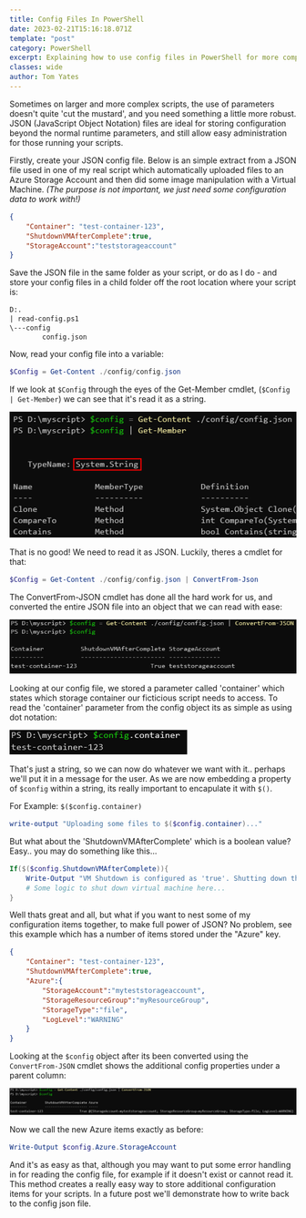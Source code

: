 ```yaml
---
title: Config Files In PowerShell
date: 2023-02-21T15:16:18.071Z
template: "post"
category: PowerShell
excerpt: Explaining how to use config files in PowerShell for more complex scripts
classes: wide
author: Tom Yates
---
```


Sometimes on larger and more complex scripts, the use of parameters doesn't quite 'cut the mustard', and you need something a little more robust. JSON (JavaScript Object Notation) files are ideal for storing configuration beyond the normal runtime parameters, and still allow easy administration for those running your scripts. 

Firstly, create your JSON config file. Below is an simple extract from a JSON file used in one of my real script which automatically uploaded files to an Azure Storage Account and then did some image manipulation with a Virtual Machine. *(The purpose is not important, we just need some configuration data to work with!)*

```json
{
    "Container": "test-container-123",
    "ShutdownVMAfterComplete":true,
    "StorageAccount":"teststorageaccount"
}
```

Save the JSON file in the same folder as your script, or do as I do - and store your config files in a child folder off the root location where your script is: 

```
D:.
| read-config.ps1
\---config
        config.json
```

Now, read your config file into a variable:

```powershell
$Config = Get-Content ./config/config.json
```

If we look at `$Config` through the eyes of the Get-Member cmdlet, (`$Config | Get-Member`) we can see that it's read it as a string. 

![config parameter piped into get-member cmdlet](/assets/config-gm.png)

That is no good! We need to read it as JSON. Luckily, theres a cmdlet for that: 

```powershell
$Config = Get-Content ./config/config.json | ConvertFrom-Json
```

The ConvertFrom-JSON cmdlet has done all the hard work for us, and converted the entire JSON file into an object that we can read with ease:

![config object](/assets/config-correct.png)

Looking at our config file, we stored a parameter called 'container' which states which storage container our ficticious script needs to access. To read the 'container' parameter from the config object its as simple as using dot notation: 

![config container](/assets/config-container.png)

That's just a string, so we can now do whatever we want with it.. perhaps we'll put it in a message for the user. As we are now embedding a property of `$config` within a string, its really important to encapulate it with `$()`. 

For Example: `$($config.container)`

```powershell
write-output "Uploading some files to $($config.container)..."
```

But what about the 'ShutdownVMAfterComplete' which is a boolean value? Easy.. you may do something like this...

```powershell
If($($config.ShutdownVMAfterComplete)){
    Write-Output "VM Shutdown is configured as 'true'. Shutting down the VM..."
    # Some logic to shut down virtual machine here...
}
```

Well thats great and all, but what if you want to nest some of my configuration items together, to make full power of JSON? No problem, see this example which has a number of items stored under the "Azure" key. 

```json
{
    "Container": "test-container-123",
    "ShutdownVMAfterComplete":true,
    "Azure":{
        "StorageAccount":"myteststorageaccount",
        "StorageResourceGroup":"myResourceGroup",
        "StorageType":"file",
        "LogLevel":"WARNING"
    }
}
```

Looking at the `$config` object after its been converted using the `ConvertFrom-JSON` cmdlet shows the additional config properties under a parent column:

![config expanded](/assets/config-expanded.png)

Now we call the new Azure items exactly as before:
```powershell
Write-Output $config.Azure.StorageAccount
```

And it's as easy as that, although you may want to put some error handling in for reading the config file, for example if it doesn't exist or cannot read it. This method creates a really easy way to store additional configuration items for your scripts. In a future post we'll demonstrate how to write back to the config json file. 
